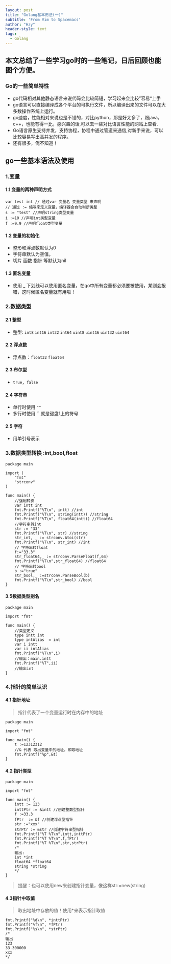 ```yaml
---
layout: post
title: "Golang基本用法(一)"
subtitle: 'From Vim to Spacemacs'
author: "Hzy"
header-style: text
tags:
  - Golang
---
```


## 本文总结了一些学习go时的一些笔记，日后回顾也能图个方便。

### Go的一些简单特性
* go代码相对其他静态语言来说代码会比较简短，学习起来会比较”容易“上手
* go语言可以直接编译成各个平台的可执行文件，所以编译出来的文件可以在大多数操作系统上运行。
* go速度，性能相对来说也是不错的，对比python，那是好太多了，跟java，c++，也能有得一比，感兴趣的话,可以去一些对比语言性能的网站上查看.
* Go语言原生支持并发，支持协程，协程中通过管道来通信,对新手来说，可以比较容易写出高并发的程序。
* 还有很多，俺不知道！

## go一些基本语法及使用

### 1.变量
#### 1.1 变量的两种声明方式
```
var test int // 通过var 变量名 变量类型 来声明
// 通过 := 缩写来定义变量，编译器会自动判断类型
s := "test" //声明string类型变量
i :=10 //声明int类型变量
f :=9.9 //声明float类型变量
```
#### 1.2 变量的初始化
* 整形和浮点数默认为0
* 字符串默认为空值。
* 切片 函数 指针 等默认为nil

#### 1.3 匿名变量
* 使用 _ 下划线可以使用匿名变量，在go中所有变量都必须要被使用，某则会报错，这时候匿名变量就有用啦！


### 2.数据类型
#### 2.1 整型
* 整型: `int8` `int16` `int32` `int64` `uint8` `uint16` `uint32` `uint64`
#### 2.2 浮点数
* 浮点数：`float32` `float64`
#### 2.3 布尔型
* `true`，`false`
#### 2.4 字符串
* 单行时使用 `""`
* 多行时使用 `` 就是键盘1上的符号
#### 2.5 字符
* 用单引号表示


### 3.数据类型转换 :int,bool,float
```
package main

import (
	"fmt"
	"strconv"
)

func main() {
	//强制转换
	var intt int
	fmt.Printf("%T\n", intt) //int
	fmt.Printf("%T\n", string(intt)) //string
	fmt.Printf("%T\n", float64(intt)) //float64
	//字符串转int
	str := "33"
	fmt.Printf("%T\n", str) //string
	str_int, _ := strconv.Atoi(str)  
	fmt.Printf("%T\n", str_int) //int 
	// 字符串转float
	f:="33.3"
	str_float64,_ := strconv.ParseFloat(f,64)
	fmt.Printf("%T\n",str_float64) //float64
	// 字符串转bool
	b :="true"
	str_bool,_ :=strconv.ParseBool(b)
	fmt.Printf("%T\n",str_bool) //bool
}
```
#### 3.5数据类型别名
```
package main

import "fmt"

func main() {
	//类型定义
	type intt int
	type intAlias  = int
	var i intt
	var ii intAlias
	fmt.Printf("%T\n",i)
	//输出：main.intt
	fmt.Printf("%T",ii)
	//输出int
}
```


### 4.指针的简单认识
#### 4.1 指针地址
>指针代表了一个变量运行时在内存中的地址
>
```
package main

import "fmt"

func main() {
	t :=12312312
	//& 代表 取出变量中的地址，即取地址
	fmt.Printf("%p",&t)
}
```
#### 4.2 指针类型
```
package main

import "fmt"

func main() {
	intt := 123
	inttPtr := &intt //创建整数型指针
	f :=33.3
	fPtr  := &f //创建浮点型指针
	str :="xxx"
	strPtr := &str //创建字符串型指针
	fmt.Printf("%T %T\n",intt,inttPtr)
	fmt.Printf("%T %T\n",f,fPtr)
	fmt.Printf("%T %T\n",str,strPtr)
	/*
	输出:
	int *int
	float64 *float64
	string *string
	*/
}
```
>提醒：也可以使用new来创建指针变量，像这样str:=new(string)
>
#### 4.3指针中取值
> 取出地址中存放的值！使用*来表示指针取值
>
```
fmt.Printf("%d\n", *inttPtr)
fmt.Printf("%f\n", *fPtr)
fmt.Printf("%s\n", *strPtr)
/*
输出 
123
33.300000
xxx
*/
```



